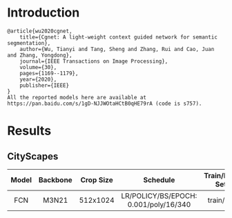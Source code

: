 # Introduction
```
@article{wu2020cgnet,
    title={Cgnet: A light-weight context guided network for semantic segmentation},
    author={Wu, Tianyi and Tang, Sheng and Zhang, Rui and Cao, Juan and Zhang, Yongdong},
    journal={IEEE Transactions on Image Processing},
    volume={30},
    pages={1169--1179},
    year={2020},
    publisher={IEEE}
}
All the reported models here are available at https://pan.baidu.com/s/1gD-NJJWOtaHCtB0qHE79rA (code is s757).
```


# Results

## CityScapes
| Model         | Backbone     | Crop Size  | Schedule                              | Train/Eval Set  | Dice   | Download                 |
| :-:           | :-:          | :-:        | :-:                                   | :-:             | :-:    | :-:                      |
| FCN           | M3N21        | 512x1024   | LR/POLICY/BS/EPOCH: 0.001/poly/16/340 | train/val       | 68.53% | [model](https://github.com/SegmentationBLWX/modelstore/releases/download/ssseg_cgnet/fcn_cgnetm3n21_cityscapes_train.pth) &#124; [log](https://github.com/SegmentationBLWX/modelstore/releases/download/ssseg_cgnet/fcn_cgnetm3n21_cityscapes_train.log) |